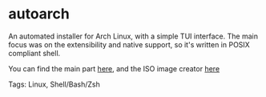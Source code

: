 # autoarch

An automated installer for Arch Linux,
with a simple TUI interface.
The main focus was on the extensibility and native support,
so it's written in POSIX compliant shell.

You can find the main part [here](https://github.com/hhhhhhhhhn/autoarch),
and the ISO image creator [here](https://github.com/hhhhhhhhhn/autoarchiso)

Tags: Linux, Shell/Bash/Zsh